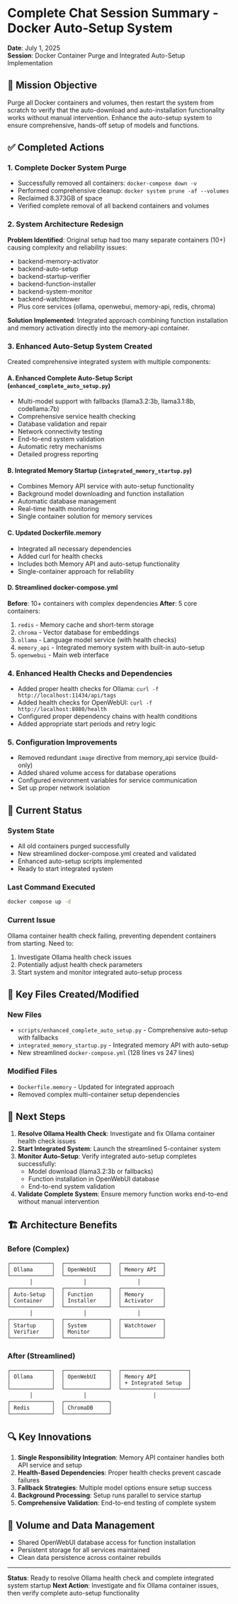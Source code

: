 # Complete Chat Session Summary - Docker Auto-Setup System
**Date**: July 1, 2025  
**Session**: Docker Container Purge and Integrated Auto-Setup Implementation

## 🎯 Mission Objective
Purge all Docker containers and volumes, then restart the system from scratch to verify that the auto-download and auto-installation functionality works without manual intervention. Enhance the auto-setup system to ensure comprehensive, hands-off setup of models and functions.

## ✅ Completed Actions

### 1. Complete Docker System Purge
- Successfully removed all containers: `docker-compose down -v`
- Performed comprehensive cleanup: `docker system prune -af --volumes`
- Reclaimed 8.373GB of space
- Verified complete removal of all backend containers and volumes

### 2. System Architecture Redesign
**Problem Identified**: Original setup had too many separate containers (10+) causing complexity and reliability issues:
- backend-memory-activator
- backend-auto-setup  
- backend-startup-verifier
- backend-function-installer
- backend-system-monitor
- backend-watchtower
- Plus core services (ollama, openwebui, memory-api, redis, chroma)

**Solution Implemented**: Integrated approach combining function installation and memory activation directly into the memory-api container.

### 3. Enhanced Auto-Setup System Created
Created comprehensive integrated system with multiple components:

#### A. Enhanced Complete Auto-Setup Script (`enhanced_complete_auto_setup.py`)
- Multi-model support with fallbacks (llama3.2:3b, llama3.1:8b, codellama:7b)
- Comprehensive service health checking
- Database validation and repair
- Network connectivity testing
- End-to-end system validation
- Automatic retry mechanisms
- Detailed progress reporting

#### B. Integrated Memory Startup (`integrated_memory_startup.py`)
- Combines Memory API service with auto-setup functionality
- Background model downloading and function installation
- Automatic database management
- Real-time health monitoring
- Single container solution for memory services

#### C. Updated Dockerfile.memory
- Integrated all necessary dependencies
- Added curl for health checks
- Includes both Memory API and auto-setup functionality
- Single-container approach for reliability

#### D. Streamlined docker-compose.yml
**Before**: 10+ containers with complex dependencies
**After**: 5 core containers:
1. `redis` - Memory cache and short-term storage
2. `chroma` - Vector database for embeddings  
3. `ollama` - Language model service (with health checks)
4. `memory_api` - Integrated memory system with built-in auto-setup
5. `openwebui` - Main web interface

### 4. Enhanced Health Checks and Dependencies
- Added proper health checks for Ollama: `curl -f http://localhost:11434/api/tags`
- Added health checks for OpenWebUI: `curl -f http://localhost:8080/health`
- Configured proper dependency chains with health conditions
- Added appropriate start periods and retry logic

### 5. Configuration Improvements
- Removed redundant `image` directive from memory_api service (build-only)
- Added shared volume access for database operations
- Configured environment variables for service communication
- Set up proper network isolation

## 🔄 Current Status

### System State
- All old containers purged successfully
- New streamlined docker-compose.yml created and validated
- Enhanced auto-setup scripts implemented
- Ready to start integrated system

### Last Command Executed
```bash
docker compose up -d
```

### Current Issue
Ollama container health check failing, preventing dependent containers from starting. Need to:
1. Investigate Ollama health check issues
2. Potentially adjust health check parameters
3. Start system and monitor integrated auto-setup process

## 📁 Key Files Created/Modified

### New Files
- `scripts/enhanced_complete_auto_setup.py` - Comprehensive auto-setup with fallbacks
- `integrated_memory_startup.py` - Integrated memory API with auto-setup
- New streamlined `docker-compose.yml` (128 lines vs 247 lines)

### Modified Files  
- `Dockerfile.memory` - Updated for integrated approach
- Removed complex multi-container setup dependencies

## 🎯 Next Steps

1. **Resolve Ollama Health Check**: Investigate and fix Ollama container health check issues
2. **Start Integrated System**: Launch the streamlined 5-container system
3. **Monitor Auto-Setup**: Verify integrated auto-setup completes successfully:
   - Model download (llama3.2:3b or fallbacks)
   - Function installation in OpenWebUI database
   - End-to-end system validation
4. **Validate Complete System**: Ensure memory function works end-to-end without manual intervention

## 🏗️ Architecture Benefits

### Before (Complex)
```
┌─────────────┐  ┌──────────────┐  ┌─────────────┐
│ Ollama      │  │ OpenWebUI    │  │ Memory API  │
└─────────────┘  └──────────────┘  └─────────────┘
       │                │                │
┌─────────────┐  ┌──────────────┐  ┌─────────────┐
│ Auto-Setup  │  │ Function     │  │ Memory      │
│ Container   │  │ Installer    │  │ Activator   │
└─────────────┘  └──────────────┘  └─────────────┘
       │                │                │
┌─────────────┐  ┌──────────────┐  ┌─────────────┐
│ Startup     │  │ System       │  │ Watchtower  │
│ Verifier    │  │ Monitor      │  │             │
└─────────────┘  └──────────────┘  └─────────────┘
```

### After (Streamlined)
```
┌─────────────┐  ┌──────────────┐  ┌─────────────────────┐
│ Ollama      │  │ OpenWebUI    │  │ Memory API          │
│             │  │              │  │ + Integrated Setup  │
└─────────────┘  └──────────────┘  └─────────────────────┘
       │                │                     │
┌─────────────┐  ┌──────────────┐  
│ Redis       │  │ ChromaDB     │  
└─────────────┘  └──────────────┘  
```

## 🔍 Key Innovations

1. **Single Responsibility Integration**: Memory API container handles both API service and setup
2. **Health-Based Dependencies**: Proper health checks prevent cascade failures  
3. **Fallback Strategies**: Multiple model options ensure setup success
4. **Background Processing**: Setup runs parallel to service startup
5. **Comprehensive Validation**: End-to-end testing of complete system

## 💾 Volume and Data Management
- Shared OpenWebUI database access for function installation
- Persistent storage for all services maintained
- Clean data persistence across container rebuilds

---

**Status**: Ready to resolve Ollama health check and complete integrated system startup
**Next Action**: Investigate and fix Ollama container issues, then verify complete auto-setup functionality
